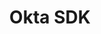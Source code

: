---
title: Okta SDK
excerpt: Java bindings for the Okta API
github_url: https://github.com/okta/oktasdk-java
---